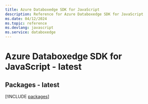 ```yaml
---
title: Azure Databoxedge SDK for JavaScript
description: Reference for Azure Databoxedge SDK for JavaScript
ms.date: 04/12/2024
ms.topic: reference
ms.devlang: javascript
ms.service: databoxedge
---
```

# Azure Databoxedge SDK for JavaScript - latest
## Packages - latest
[!INCLUDE [packages](databoxedge-index.md)]